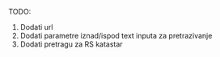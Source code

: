 TODO:
1. Dodati url
2. Dodati parametre iznad/ispod text inputa za pretrazivanje
3. Dodati pretragu za RS katastar
